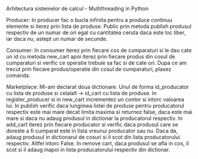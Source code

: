 Arhitectura sistemelor de calcul - Multithreading in Python



Producer:
In producer fac o bucla infinita pentru a produce continuu elemente si iterez prin lista de produse. Public prin metoda publish produsul respectiv de un numar de ori egal cu cantitatea ceruta daca este loc liber, iar daca nu, astept un numar de secunde.

Consumer:
In consumer iterez prin fiecare cos de cumparaturi si le dau cate un id cu metoda new_cart apoi iterez prin fiecare produs din cosul de cumparaturi si 
verific ce operatie trebuie sa fac si de cate ori. Dupa ce am trecut prin fiecare produs/operatie din cosul de cumparaturi, plasez comanda.

Marketplace:
Mi-am declarat doua dictionare. Unul de forma id_producator cu lista de produse si celalalt -> id_cart cu lista de produse. In register_producer si
in new_cart incrementez un contor si intorc valoarea lui. In publish
verific daca lungimea listei de produse pentru producatorul respectiv este
mai mare decat limita maxima si returnez false, daca este mai mare si daca nu adaug produsul in dictionar la producatorul respectiv. In add_cart iterez prin fiecare producator si verific daca produsul care se doreste a fi cumparat este in lista vreunui producator sau nu. Daca da, adaug produsul in dictionarul de cosuri si il scot din lista producatorului 
respectiv. Altfel intorc False. In remove cart, daca produsul se afla in cos, il scot si il adaug inapoi in lista producatorului respectiv din dictionar.
